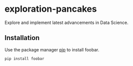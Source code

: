 # exploration-pancakes
Explore and implement latest advancements in Data Science.


## Installation

Use the package manager [pip](https://pip.pypa.io/en/stable/) to install foobar.

```bash
pip install foobar
```